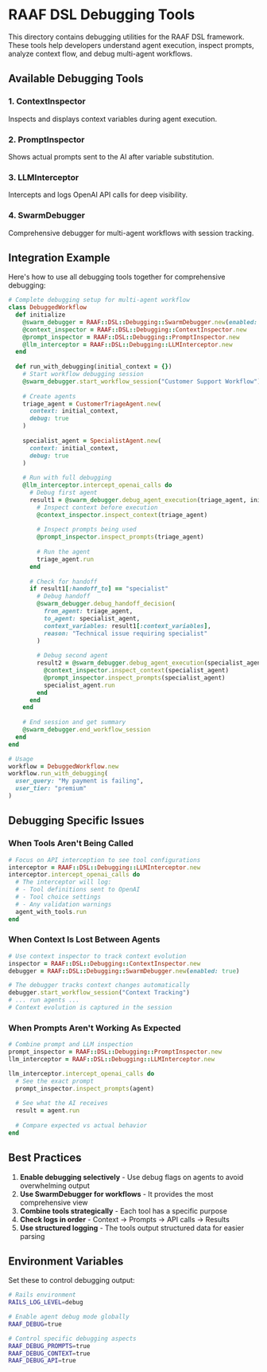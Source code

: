 # RAAF DSL Debugging Tools

This directory contains debugging utilities for the RAAF DSL framework. These tools help developers understand agent execution, inspect prompts, analyze context flow, and debug multi-agent workflows.

## Available Debugging Tools

### 1. ContextInspector
Inspects and displays context variables during agent execution.

### 2. PromptInspector  
Shows actual prompts sent to the AI after variable substitution.

### 3. LLMInterceptor
Intercepts and logs OpenAI API calls for deep visibility.

### 4. SwarmDebugger
Comprehensive debugger for multi-agent workflows with session tracking.

## Integration Example

Here's how to use all debugging tools together for comprehensive debugging:

```ruby
# Complete debugging setup for multi-agent workflow
class DebuggedWorkflow
  def initialize
    @swarm_debugger = RAAF::DSL::Debugging::SwarmDebugger.new(enabled: true)
    @context_inspector = RAAF::DSL::Debugging::ContextInspector.new
    @prompt_inspector = RAAF::DSL::Debugging::PromptInspector.new
    @llm_interceptor = RAAF::DSL::Debugging::LLMInterceptor.new
  end
  
  def run_with_debugging(initial_context = {})
    # Start workflow debugging session
    @swarm_debugger.start_workflow_session("Customer Support Workflow")
    
    # Create agents
    triage_agent = CustomerTriageAgent.new(
      context: initial_context,
      debug: true
    )
    
    specialist_agent = SpecialistAgent.new(
      context: initial_context,
      debug: true
    )
    
    # Run with full debugging
    @llm_interceptor.intercept_openai_calls do
      # Debug first agent
      result1 = @swarm_debugger.debug_agent_execution(triage_agent, initial_context) do
        # Inspect context before execution
        @context_inspector.inspect_context(triage_agent)
        
        # Inspect prompts being used
        @prompt_inspector.inspect_prompts(triage_agent)
        
        # Run the agent
        triage_agent.run
      end
      
      # Check for handoff
      if result1[:handoff_to] == "specialist"
        # Debug handoff
        @swarm_debugger.debug_handoff_decision(
          from_agent: triage_agent,
          to_agent: specialist_agent,
          context_variables: result1[:context_variables],
          reason: "Technical issue requiring specialist"
        )
        
        # Debug second agent
        result2 = @swarm_debugger.debug_agent_execution(specialist_agent, result1[:context_variables]) do
          @context_inspector.inspect_context(specialist_agent)
          @prompt_inspector.inspect_prompts(specialist_agent)
          specialist_agent.run
        end
      end
    end
    
    # End session and get summary
    @swarm_debugger.end_workflow_session
  end
end

# Usage
workflow = DebuggedWorkflow.new
workflow.run_with_debugging(
  user_query: "My payment is failing",
  user_tier: "premium"
)
```

## Debugging Specific Issues

### When Tools Aren't Being Called

```ruby
# Focus on API interception to see tool configurations
interceptor = RAAF::DSL::Debugging::LLMInterceptor.new
interceptor.intercept_openai_calls do
  # The interceptor will log:
  # - Tool definitions sent to OpenAI
  # - Tool choice settings
  # - Any validation warnings
  agent_with_tools.run
end
```

### When Context Is Lost Between Agents

```ruby
# Use context inspector to track context evolution
inspector = RAAF::DSL::Debugging::ContextInspector.new
debugger = RAAF::DSL::Debugging::SwarmDebugger.new(enabled: true)

# The debugger tracks context changes automatically
debugger.start_workflow_session("Context Tracking")
# ... run agents ...
# Context evolution is captured in the session
```

### When Prompts Aren't Working As Expected

```ruby
# Combine prompt and LLM inspection
prompt_inspector = RAAF::DSL::Debugging::PromptInspector.new
llm_interceptor = RAAF::DSL::Debugging::LLMInterceptor.new

llm_interceptor.intercept_openai_calls do
  # See the exact prompt
  prompt_inspector.inspect_prompts(agent)
  
  # See what the AI receives
  result = agent.run
  
  # Compare expected vs actual behavior
end
```

## Best Practices

1. **Enable debugging selectively** - Use debug flags on agents to avoid overwhelming output
2. **Use SwarmDebugger for workflows** - It provides the most comprehensive view
3. **Combine tools strategically** - Each tool has a specific purpose
4. **Check logs in order** - Context → Prompts → API calls → Results
5. **Use structured logging** - The tools output structured data for easier parsing

## Environment Variables

Set these to control debugging output:

```bash
# Rails environment
RAILS_LOG_LEVEL=debug

# Enable agent debug mode globally
RAAF_DEBUG=true

# Control specific debugging aspects
RAAF_DEBUG_PROMPTS=true
RAAF_DEBUG_CONTEXT=true
RAAF_DEBUG_API=true
```